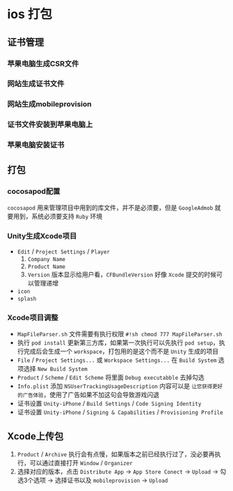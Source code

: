 # ios 打包


## 证书管理

### 苹果电脑生成CSR文件

### 网站生成证书文件

### 网站生成mobileprovision

### 证书文件安装到苹果电脑上

### 苹果电脑安装证书


##  打包

### cocosapod配置

`cocosapod` 用来管理项目中用到的库文件，并不是必须要，但是 `GoogleAdmob` 就要用到，系统必须要支持 `Ruby` 环境

### Unity生成Xcode项目

- `Edit` / `Project Settings` / `Player`
    1. `Company Name`
    2. `Product Name`
    3. `Version` 版本显示给用户看，`CFBundleVersion` 好像 `Xcode` 提交的时候可以管理递增
- `icon`
- `splash`

### Xcode项目调整

- `MapFileParser.sh` 文件需要有执行权限 `#!sh chmod 777 MapFileParser.sh`
- 执行 `pod install` 更新第三方库，如果第一次执行可以先执行 `pod setup`，执行完成后会生成一个 `workspace`，打包用的是这个而不是 `Unity` 生成的项目
- `File` / `Project Settings...` 或 `Workspace Settings...` 在 `Build System` 选项选择 `New Build System`
- `Product` / `Scheme` / `Edit Scheme` 将里面 `Debug executabble` 去掉勾选
- `Info.plist` 添加 `NSUserTrackingUsageDescription` 内容可以是 `让您获得更好的广告体验`，使用了广告如果不加这句会导致游戏闪退
- 证书设置 `Unity-iPhone` / `Build Settings` / `Code Signing Identity`
- 证书设置 `Unity-iPhone` / `Signing & Capabilities` / `Provisioning Profile`


## Xcode上传包

1. `Product` / `Archive` 执行会有点慢，如果版本之前已经执行过了，没必要再执行，可以通过直接打开 `Window` / `Organizer`
2. 选择对应的版本，点击 `Distribute App` -> `App Store Conect` -> `Upload` -> 勾选3个选项 -> 选择证书以及 `mobileprovision` -> `Upload`